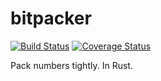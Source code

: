 # bitpacker
[![Build Status](https://travis-ci.org/jstasiak/bitpacker.svg?branch=master)](https://travis-ci.org/jstasiak/bitpacker)
[![Coverage Status](https://coveralls.io/repos/github/jstasiak/bitpacker/badge.svg?branch=master)](https://coveralls.io/github/jstasiak/bitpacker?branch=master)

Pack numbers tightly. In Rust.
